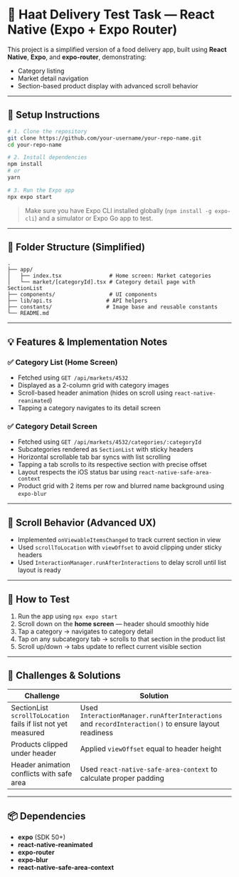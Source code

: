 # 🛒 Haat Delivery Test Task — React Native (Expo + Expo Router)

This project is a simplified version of a food delivery app, built using **React Native**, **Expo**, and **expo-router**, demonstrating:

- Category listing
- Market detail navigation
- Section-based product display with advanced scroll behavior

---

## 🚀 Setup Instructions

```bash
# 1. Clone the repository
git clone https://github.com/your-username/your-repo-name.git
cd your-repo-name

# 2. Install dependencies
npm install
# or
yarn

# 3. Run the Expo app
npx expo start
```

> Make sure you have Expo CLI installed globally (`npm install -g expo-cli`) and a simulator or Expo Go app to test.

---

## 📁 Folder Structure (Simplified)

```
.
├── app/
│   ├── index.tsx               # Home screen: Market categories
│   └── market/[categoryId].tsx # Category detail page with SectionList
├── components/                 # UI components
├── lib/api.ts                 # API helpers
├── constants/                 # Image base and reusable constants
└── README.md
```

---

## 💡 Features & Implementation Notes

### ✅ Category List (Home Screen)

- Fetched using `GET /api/markets/4532`
- Displayed as a 2-column grid with category images
- Scroll-based header animation (hides on scroll using `react-native-reanimated`)
- Tapping a category navigates to its detail screen

### ✅ Category Detail Screen

- Fetched using `GET /api/markets/4532/categories/:categoryId`
- Subcategories rendered as `SectionList` with sticky headers
- Horizontal scrollable tab bar syncs with list scrolling
- Tapping a tab scrolls to its respective section with precise offset
- Layout respects the iOS status bar using `react-native-safe-area-context`
- Product grid with 2 items per row and blurred name background using `expo-blur`

---

## 🔁 Scroll Behavior (Advanced UX)

- Implemented `onViewableItemsChanged` to track current section in view
- Used `scrollToLocation` with `viewOffset` to avoid clipping under sticky headers
- Used `InteractionManager.runAfterInteractions` to delay scroll until list layout is ready

---

## 🧪 How to Test

1. Run the app using `npx expo start`
2. Scroll down on the **home screen** — header should smoothly hide
3. Tap a category → navigates to category detail
4. Tap on any subcategory tab → scrolls to that section in the product list
5. Scroll up/down → tabs update to reflect current visible section

---

## 🚧 Challenges & Solutions

| Challenge                                                     | Solution                                                                                            |
| ------------------------------------------------------------- | --------------------------------------------------------------------------------------------------- |
| SectionList `scrollToLocation` fails if list not yet measured | Used `InteractionManager.runAfterInteractions` and `recordInteraction()` to ensure layout readiness |
| Products clipped under header                                 | Applied `viewOffset` equal to header height                                                         |
| Header animation conflicts with safe area                     | Used `react-native-safe-area-context` to calculate proper padding                                   |

---

## 📦 Dependencies

- **expo** (SDK 50+)
- **react-native-reanimated**
- **expo-router**
- **expo-blur**
- **react-native-safe-area-context**
